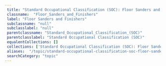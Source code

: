 ```yaml
--- 
 title: "Standard Occupational Classification (SOC): Floor Sanders and Finishers" 
 classname:  "Floor_Sanders_and_Finishers" 
 label: "Floor Sanders and Finishers" 
 subclassname: "null" 
 subclasslabel: "null" 
 parentclassname: "Standard_Occupational_Classification_(SOC)" 
 parentclasslabel: "Standard Occupational Classification (SOC)" 
 equalentCollections: [] 
 collections: ['Standard Occupational Classification (SOC): Floor Sanders and Finishers']
 aliases:  "/topic/standard-occupational-classification-soc-floor-sanders-and-finishers"  
 searchCategory: "topic" 
---
```

